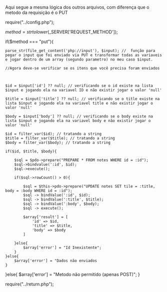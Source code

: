 Aqui segue a mesma lógica dos outros arquivos, com diferença que o metodo da requisição é o PUT

require("../config.php");

$method = strtolower($_SERVER['REQUEST_METHOD']);

if($method === "put"){

    parse_str(file_get_content('php://input'), $input); //  função para pegar o input que foi enviado via PUT e transformar todas as variaveis e jogar dentro de um array (segundo parametro) no meu caso $input.

    //Agora deve-se verificar se os itens que você precisa foram enviados

    

    $id = $input['id'] ?? null; // verificando se o id existe na lista $input e jogando ela na variavel ID e não existir jogar o valor 'null'

    $title = $input['title'] ?? null; // verificando se o title existe na lista $input e jogando ela na variavel title e não existir jogar o valor 'null'

    $body = $input['body'] ?? null; // verificando se o body existe na lista $input e jogando ela na variavel body e não existir jogar o valor 'null'

    $id = filter_var($id); // tratando a string
    $title = filter_var($title); // tratando a string
    $body = filter_var($body); // tratando a string

    if($id, $title, $body){

        $sql = $pdo->prepare("PREPARE * FROM notes WHERE id = :id");
        $sql->bindvalue(':id', $id);
        $sql->execute();

        if($sql->rowCount() > 0){

            $sql = $this->pdo->prepare("UPDATE notes SET tile = :title, body = :body WHERE id = :id");
            $sql -> bindValue(':id', $id);
            $sql -> bindValue(':title', $title);
            $sql -> bindValue(':body', $body);
            $sql -> execute();

            $array['result'] = [
                'id' => $id,
                'title' => $title,
                'body' => $body                
            ]

        }else{
            $array['error'] = "Id Inexistente";
        }
    }else{
        $array['error'] = "Dados não enviados
    }



}else{
    $array['error'] = "Metodo não permitido (apenas POST)";
}

require("../return.php");